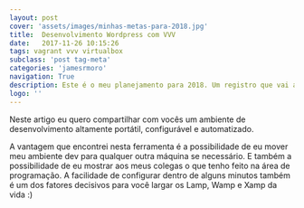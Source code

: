 ```yaml
---
layout: post
cover: 'assets/images/minhas-metas-para-2018.jpg'
title:  Desenvolvimento Wordpress com VVV
date:   2017-11-26 10:15:26
tags: vagrant vvv virtualbox
subclass: 'post tag-meta'
categories: 'jamesrmoro'
navigation: True
description: Este é o meu planejamento para 2018. Um registro que vai além de uma promessa qualquer.
logo: ''
---
```


Neste artigo eu quero compartilhar com vocês um ambiente de desenvolvimento altamente portátil, configurável e automatizado.

A vantagem que encontrei nesta ferramenta é a possibilidade de eu mover meu ambiente dev para qualquer outra máquina se necessário. E também a possibilidade de eu mostrar aos meus colegas o que tenho feito na área de programação. A facilidade de configurar dentro de alguns minutos também é um dos fatores decisivos para você largar os Lamp, Wamp e Xamp da vida :)